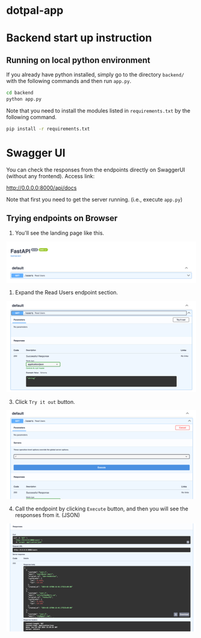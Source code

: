 # dotpal-app

# Backend start up instruction

## Running on local python environment
If you already have python installed, simply go to the directory `backend/` with the following commands and then run `app.py`. 

```bash
cd backend
python app.py
```

Note that you need to install the modules listed in `requirements.txt` by the following command. 

```bash
pip install -r requirements.txt
```

# Swagger UI
You can check the responses from the endpoints directly on SwaggerUI (without any frontend).
Access link:

<a>http://0.0.0.0:8000/api/docs</a>

Note that first you need to get the server running. (i.e., execute `app.py`)

## Trying endpoints on Browser

1. You'll see the landing page like this.

![](assets/1.png)

1. Expand the Read Users endpoint section.

![](assets/2.png)

3. Click `Try it out` button.

![](assets/3.png)

4. Call the endpoint by clicking `Execute` button, and then you will see the responses from it. (JSON)

![](assets/4.png)
